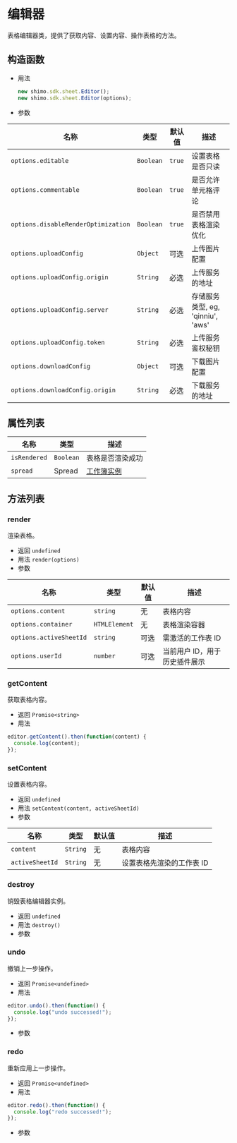 # 编辑器

表格编辑器类，提供了获取内容、设置内容、操作表格的方法。

## 构造函数

- 用法

  ```js
  new shimo.sdk.sheet.Editor();
  new shimo.sdk.sheet.Editor(options);
  ```

- 参数

| 名称                                | 类型      | 默认值 | 描述                              |
| ----------------------------------- | --------- | ------ | --------------------------------- |
| `options.editable`                  | `Boolean` | `true` | 设置表格是否只读                  |
| `options.commentable`               | `Boolean` | `true` | 是否允许单元格评论                |
| `options.disableRenderOptimization` | `Boolean` | `true` | 是否禁用表格渲染优化              |
| `options.uploadConfig`              | `Object`  | 可选   | 上传图片配置                      |
| `options.uploadConfig.origin`       | `String`  | 必选   | 上传服务的地址                    |
| `options.uploadConfig.server`       | `String`  | 必选   | 存储服务类型, eg, 'qinniu', 'aws' |
| `options.uploadConfig.token`        | `String`  | 必选   | 上传服务鉴权秘钥                  |
| `options.downloadConfig`            | `Object`  | 可选   | 下载图片配置                      |
| `options.downloadConfig.origin`     | `String`  | 必选   | 下载服务的地址                    |

## 属性列表

| 名称         | 类型      | 描述                    |
| ------------ | --------- | ----------------------- |
| `isRendered` | `Boolean` | 表格是否渲染成功        |
| `spread`     | Spread    | [工作簿实例](spread.md) |

## 方法列表

### render

渲染表格。

- 返回 `undefined`
- 用法 `render(options)`
- 参数

| 名称                | 类型          | 默认值 | 描述         |
| ------------------- | ------------- | ------ | ------------ |
| `options.content`   | `string`      | 无     | 表格内容     |
| `options.container` | `HTMLElement` | 无     | 表格渲染容器 |
| `options.activeSheetId` | `string` | 可选     | 需激活的工作表 ID |
| `options.userId` | `number` | 可选     | 当前用户 ID，用于历史插件展示 |

### getContent

获取表格内容。

- 返回 `Promise<string>`
- 用法

```js
editor.getContent().then(function(content) {
  console.log(content);
});
```

### setContent

设置表格内容。

- 返回 `undefined`
- 用法 `setContent(content, activeSheetId)`
- 参数

| 名称            | 类型     | 默认值 | 描述                      |
| --------------- | -------- | ------ | ------------------------- |
| `content`       | `String` | 无     | 表格内容                  |
| `activeSheetId` | `String` | 无     | 设置表格先渲染的工作表 ID |

### destroy

销毁表格编辑器实例。

- 返回 `undefined`
- 用法 `destroy()`
- 参数

### undo

撤销上一步操作。

- 返回 `Promise<undefined>`
- 用法

```js
editor.undo().then(function() {
  console.log("undo successed!");
});
```

- 参数

### redo

重新应用上一步操作。

- 返回 `Promise<undefined>`
- 用法

```js
editor.redo().then(function() {
  console.log("redo successed!");
});
```

- 参数
